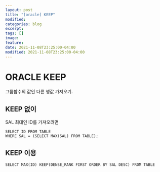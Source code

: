 ```yaml
---
layout: post
title: "[oracle] KEEP"
modified:
categories: blog
excerpt:
tags: []
image:
feature:
date: 2021-11-08T23:25:00-04:00
modified: 2021-11-08T23:25:00-04:00
---
```


# ORACLE KEEP
그룹함수의 값인 다른 행값 가져오기.

## KEEP 없이
SAL 최대인 ID를 가져오려면
```
SELECT ID FROM TABLE
WHERE SAL = (SELECT MAX(SAL) FROM TABLE);
```

## KEEP 이용
```
SELECT MAX(ID) KEEP(DENSE_RANK FIRST ORDER BY SAL DESC) FROM TABLE
```
